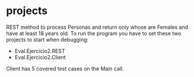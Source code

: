 # projects
REST method to process Personas and return only whose are Females and have at least 18 years old.
To run the program you have to set these two projects to start when debugging:
- Eval.Ejercicio2.REST
- Eval.Ejercicio2.Client

Client has 5 covered test cases on the Main call.
